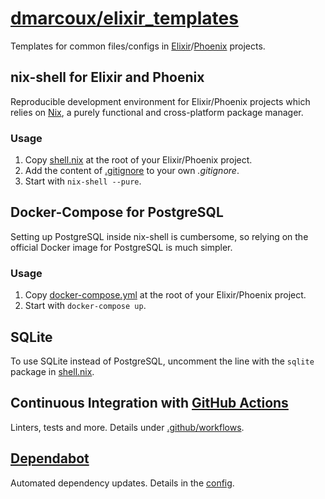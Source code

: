 # <a href="https://github.com/dmarcoux/elixir_templates">dmarcoux/elixir_templates</a>

Templates for common files/configs in
[Elixir](https://elixir-lang.org/)/[Phoenix](https://www.phoenixframework.org/)
projects.

## nix-shell for Elixir and Phoenix

Reproducible development environment for Elixir/Phoenix projects which relies on
[Nix](https://github.com/NixOS/nix), a purely functional and cross-platform
package manager.

### Usage

1. Copy [shell.nix](./shell.nix) at the root of your Elixir/Phoenix project.
2. Add the content of [.gitignore](./.gitignore) to your own _.gitignore_.
3. Start with `nix-shell --pure`.

## Docker-Compose for PostgreSQL

Setting up PostgreSQL inside nix-shell is cumbersome, so relying on the official
Docker image for PostgreSQL is much simpler.

### Usage

1. Copy [docker-compose.yml](./docker-compose.yml) at the root of your
  Elixir/Phoenix project.
2. Start with `docker-compose up`.

## SQLite

To use SQLite instead of PostgreSQL, uncomment the line with the `sqlite`
package in [shell.nix](./shell.nix).

## Continuous Integration with [GitHub Actions](https://docs.github.com/en/actions)

Linters, tests and more. Details under [.github/workflows](./.github/workflows).

## [Dependabot](https://dependabot.com/)

Automated dependency updates. Details in the [config](./.github/dependabot.yml).
